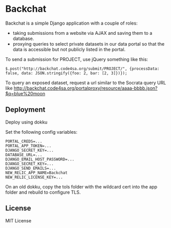 Backchat
========

Backchat is a simple Django application with a couple of roles:

 - taking submissions from a website via AJAX and saving them to a database.
 - proxying queries to select private datasets in our data portal so that the data is accessible but not publicly listed in the portal.

To send a submission for PROJECT, use jQuery something like this:

    $.post("http://backchat.code4sa.org/submit/PROJECT/", {processData: false, data: JSON.stringify({foo: 2, bar: [2, 3]})});

To query an exposed dataset, request a url similar to the Socrata query URL like http://backchat.code4sa.org/portalproxy/resource/aaaa-bbbb.json?$q=blue%20moon

Deployment
----------

Deploy using dokku

Set the following config variables:

    PORTAL_CREDS=...
    PORTAL_APP_TOKEN=...
    DJANGO_SECRET_KEY=...
    DATABASE_URL=...
    DJANGO_EMAIL_HOST_PASSWORD=...
    DJANGO_SECRET_KEY=...
    DJANGO_SEND_EMAILS=...
    NEW_RELIC_APP_NAME=Backchat
    NEW_RELIC_LICENSE_KEY=...

On an old dokku, copy the tols folder with the wildcard cert into the app folder and rebuild to configure TLS.

License
-------

MIT License
